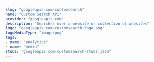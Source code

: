 ```yaml
---
slug: "googleapis-com-customsearch"
name: "Custom Search API"
provider: "googleapis.com"
description: "Searches over a website or collection of websites"
logo: "googleapis.com-customsearch-logo.png"
logoMediaType: "image/png"
tags:
- name: "analytics"
- name: "media"
stubs: "googleapis.com-customsearch-stubs.json"
---
```

